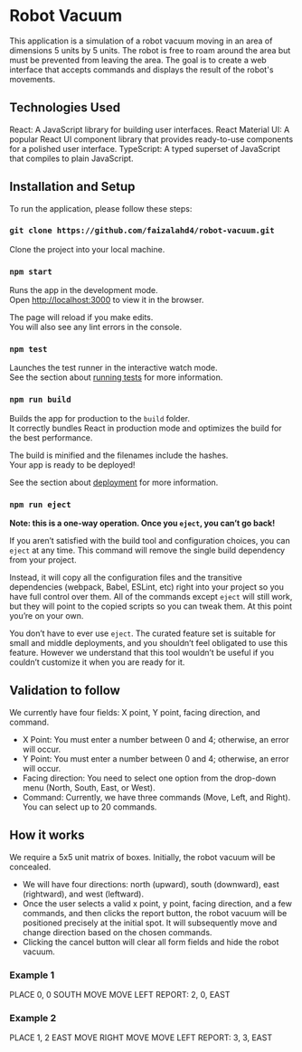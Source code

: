 # Robot Vacuum

This application is a simulation of a robot vacuum moving in an area of dimensions 5 units by 5 units. The robot is free to roam around the area but must be prevented from leaving the area. The goal is to create a web interface that accepts commands and displays the result of the robot's movements.

## Technologies Used
React: A JavaScript library for building user interfaces.
React Material UI: A popular React UI component library that provides ready-to-use components for a polished user interface.
TypeScript: A typed superset of JavaScript that compiles to plain JavaScript.

## Installation and Setup

To run the application, please follow these steps:

### `git clone https://github.com/faizalahd4/robot-vacuum.git`

Clone the project into your local machine.

### `npm start`

Runs the app in the development mode.\
Open [http://localhost:3000](http://localhost:3000) to view it in the browser.

The page will reload if you make edits.\
You will also see any lint errors in the console.

### `npm test`

Launches the test runner in the interactive watch mode.\
See the section about [running tests](https://facebook.github.io/create-react-app/docs/running-tests) for more information.

### `npm run build`

Builds the app for production to the `build` folder.\
It correctly bundles React in production mode and optimizes the build for the best performance.

The build is minified and the filenames include the hashes.\
Your app is ready to be deployed!

See the section about [deployment](https://facebook.github.io/create-react-app/docs/deployment) for more information.

### `npm run eject`

**Note: this is a one-way operation. Once you `eject`, you can’t go back!**

If you aren’t satisfied with the build tool and configuration choices, you can `eject` at any time. This command will remove the single build dependency from your project.

Instead, it will copy all the configuration files and the transitive dependencies (webpack, Babel, ESLint, etc) right into your project so you have full control over them. All of the commands except `eject` will still work, but they will point to the copied scripts so you can tweak them. At this point you’re on your own.

You don’t have to ever use `eject`. The curated feature set is suitable for small and middle deployments, and you shouldn’t feel obligated to use this feature. However we understand that this tool wouldn’t be useful if you couldn’t customize it when you are ready for it.

## Validation to follow

We currently have four fields: X point, Y point, facing direction, and command.
- X Point: You must enter a number between 0 and 4; otherwise, an error will occur.
- Y Point: You must enter a number between 0 and 4; otherwise, an error will occur.
- Facing direction: You need to select one option from the drop-down menu (North, South, East, or West).
- Command: Currently, we have three commands (Move, Left, and Right). You can select up to 20 commands.

## How it works

We require a 5x5 unit matrix of boxes. Initially, the robot vacuum will be concealed.
- We will have four directions: north (upward), south (downward), east (rightward), and west (leftward).
- Once the user selects a valid x point, y point, facing direction, and a few commands, and then clicks the report button, the robot vacuum will be positioned precisely at the initial spot. It will subsequently move and change direction based on the chosen commands.
- Clicking the cancel button will clear all form fields and hide the robot vacuum.

### Example 1
PLACE 0, 0 SOUTH
MOVE
MOVE
LEFT
REPORT: 2, 0, EAST

### Example 2
PLACE 1, 2 EAST
MOVE
RIGHT
MOVE
MOVE
LEFT
REPORT: 3, 3, EAST

